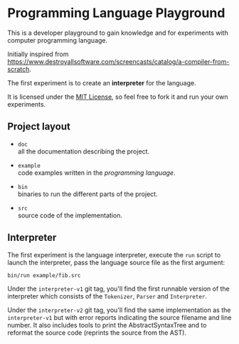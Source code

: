 # Programming Language Playground

This is a developer playground to gain knowledge and for experiments with computer programming language.

Initially inspired from https://www.destroyallsoftware.com/screencasts/catalog/a-compiler-from-scratch.

The first experiment is to create an **interpreter** for the language.

It is licensed under the [MIT License](http://opensource.org/licenses/MIT),
so feel free to fork it and run your own experiments.

## Project layout

* `doc`  
all the documentation describing the project.

* `example`  
code examples written in the _programming language_.

* `bin`  
binaries to run the different parts of the project.

* `src`  
source code of the implementation.

## Interpreter

The first experiment is the language interpreter, execute the `run` script to launch the interpreter,
pass the language source file as the first argument:

    bin/run example/fib.src

Under the `interpreter-v1` git tag, you'll find the first runnable version of the interpreter which consists
of the `Tokenizer`, `Parser` and `Interpreter`.

Under the `interpreter-v2` git tag, you'll find the same implementation as the `interpreter-v1` but with error
reports indicating the source filename and line number. It also includes tools to print the AbstractSyntaxTree
and to reformat the source code (reprints the source from the AST).
